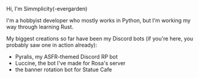 Hi, I'm Simmplicity(-evergarden)

I'm a hobbyist developer who mostly works in Python, but I'm working my way through learning Rust. 

My biggest creations so far have been my Discord bots (if you're here, you probably saw one in action already):
- Pyralis, my ASFR-themed Discord RP bot
- Luccine, the bot I've made for Rosa's server
- the banner rotation bot for Statue Cafe
